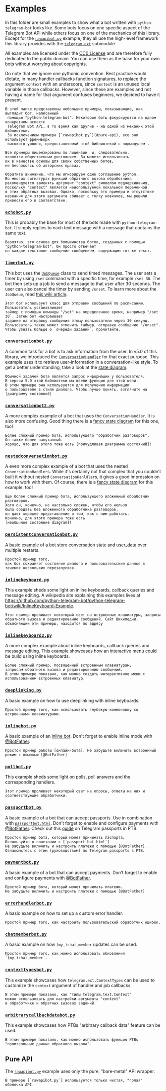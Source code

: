 # Examples

In this folder are small examples to show what a bot written with `python-telegram-bot` looks like. Some bots focus on one specific aspect of the Telegram Bot API while others focus on one of the mechanics of this library. Except for the [`rawapibot.py`](#pure-api) example, they all use the high-level framework this library provides with the [`telegram.ext`](https://python-telegram-bot.readthedocs.io/en/latest/telegram.ext.html) submodule.

All examples are licensed under the [CC0 License](https://github.com/python-telegram-bot/python-telegram-bot/blob/v13.x/examples/LICENSE.txt) and are therefore fully dedicated to the public domain. You can use them as the base for your own bots without worrying about copyrights.

Do note that we ignore one pythonic convention. Best practice would dictate, in many handler callbacks function signatures, to replace the argument `context` with an underscore, since `context` is an unused local variable in those callbacks. However, since these are examples and not having a name for that argument confuses beginners, we decided to have it present.

```
В этой папке представлены небольшие примеры, показывающие, как выглядит бот, написанный 
 помощью "python-telegram-bot". Некоторые боты фокусируются на одном конкретном аспекте 
 Telegram Bot API, в то время как другие - на одной из механик этой библиотеки. 
 За исключением примера [`rawapibot.py`](#pure-api), все они используют фреймворк 
 высокого уровня, предоставляемый этой библиотекой с подмодулем .

Все примеры лицензированы по лицензии  и, следовательно, 
являются общественным достоянием. Вы можете использовать 
их в качестве основы для своих собственных ботов, 
не беспокоясь об авторских правах.

Обратите внимание, что мы игнорируем одно соглашение python. 
Во многих сигнатурах функций обратного вызова обработчика 
рекомендуется заменять аргумент "context" символом подчеркивания, 
поскольку "context" является неиспользуемой локальной переменной 
в этих обратных вызовах. Однако, поскольку это примеры и отсутствие 
названия для этого аргумента сбивает с толку новичков, мы решили привести его в соответствие.
```


### [`echobot.py`](https://github.com/python-telegram-bot/python-telegram-bot/blob/v13.x/examples/echobot.py) 
This is probably the base for most of the bots made with `python-telegram-bot`. It simply replies to each text message with a message that contains the same text.
```
Вероятно, это основа для большинства ботов, созданных с помощью "python-telegram-bot". Он просто отвечает 
на каждое текстовое сообщение сообщением, содержащим тот же текст.
```

### [`timerbot.py`](https://github.com/python-telegram-bot/python-telegram-bot/blob/v13.x/examples/timerbot.py) 
This bot uses the [`JobQueue`](https://python-telegram-bot.readthedocs.io/en/latest/telegram.ext.jobqueue.html) class to send timed messages. The user sets a timer by using `/set` command with a specific time, for example `/set 30`. The bot then sets up a job to send a message to that user after 30 seconds. The user can also cancel the timer by sending `/unset`. To learn more about the `JobQueue`, read [this wiki article](https://github.com/python-telegram-bot/python-telegram-bot/wiki/Extensions-%E2%80%93-JobQueue).
```
Этот бот использует класс для отправки сообщений по расписанию. Пользователь устанавливает 
таймер с помощью команды "/set" на определенное время, например "/set 30`. Затем бот настраивает 
задание на отправку сообщения этому пользователю через 30 секунд. 
Пользователь также может отменить таймер, отправив сообщение "/unset". 
Чтобы узнать больше о `очереди заданий`, прочитайте.
```

### [`conversationbot.py`](https://github.com/python-telegram-bot/python-telegram-bot/blob/v13.x/examples/conversationbot.py)
A common task for a bot is to ask information from the user. In v5.0 of this library, we introduced the [`ConversationHandler`](https://python-telegram-bot.readthedocs.io/en/latest/telegram.ext.conversationhandler.html) for that exact purpose. This example uses it to retrieve user-information in a conversation-like style. To get a better understanding, take a look at the [state diagram](https://github.com/python-telegram-bot/python-telegram-bot/blob/v13.x/examples/conversationbot.png).
```
Обычной задачей бота является запрос информации у пользователя. 
В версии 5.0 этой библиотеки мы ввели функцию для этой цели. 
В этом примере она используется для получения информации 
о пользователе в стиле диалога. Чтобы лучше понять, взгляните на [диаграмму состояний]
```

### [`conversationbot2.py`](https://github.com/python-telegram-bot/python-telegram-bot/blob/v13.x/examples/conversationbot2.py)
A more complex example of a bot that uses the `ConversationHandler`. It is also more confusing. Good thing there is a [fancy state diagram](https://github.com/python-telegram-bot/python-telegram-bot/blob/v13.x/examples/conversationbot2.png) for this one, too!
```
Более сложный пример бота, использующего "обработчик разговоров". 
Он также более запутанный. 
Хорошо, что для этого тоже есть [причудливая диаграмма состояний]!
```

### [`nestedconversationbot.py`](https://github.com/python-telegram-bot/python-telegram-bot/blob/v13.x/examples/nestedconversationbot.py)
A even more complex example of a bot that uses the nested `ConversationHandler`s. While it's certainly not that complex that you couldn't built it without nested `ConversationHanldler`s, it gives a good impression on how to work with them. Of course, there is a [fancy state diagram](https://github.com/python-telegram-bot/python-telegram-bot/blob/v13.x/examples/nestedconversationbot.png) for this example, too!
```
Еще более сложный пример бота, использующего вложенный обработчик разговоров. 
Хотя он, конечно, не настолько сложен, чтобы его нельзя 
было создать без вложенного обработчика разговоров, 
он дает хорошее представление о том, как с ним работать. 
Конечно, для этого примера тоже есть 
[необычное состояние diagram]!
```

### [`persistentconversationbot.py`](https://github.com/python-telegram-bot/python-telegram-bot/blob/v13.x/examples/persistentconversationbot.py)
A basic example of a bot store conversation state and user_data over multiple restarts.
```
Простой пример того, 
как бот сохраняет состояние диалога и пользовательские данные в течение нескольких перезапусков.
```

### [`inlinekeyboard.py`](https://github.com/python-telegram-bot/python-telegram-bot/blob/v13.x/examples/inlinekeyboard.py)
This example sheds some light on inline keyboards, callback queries and message editing. A wikipedia site explaining this examples lives at https://github.com/python-telegram-bot/python-telegram-bot/wiki/InlineKeyboard-Example.
```
Этот пример проливает некоторый свет на встроенные клавиатуры, запросы 
обратного вызова и редактирование сообщений. Сайт Википедии, 
объясняющий эти примеры, находится по адресу
```

### [`inlinekeyboard2.py`](https://github.com/python-telegram-bot/python-telegram-bot/blob/v13.x/examples/inlinekeyboard2.py)
A more complex example about inline keyboards, callback queries and message editing. This example showcases how an interactive menu could be build using inline keyboards.
```
Более сложный пример, посвященный встроенным клавиатурам, 
запросам обратного вызова и редактированию сообщений. 
В этом примере показано, как можно создать интерактивное меню с использованием встроенных клавиатур.
```

### [`deeplinking.py`](https://github.com/python-telegram-bot/python-telegram-bot/blob/v13.x/examples/deeplinking.py)
A basic example on how to use deeplinking with inline keyboards.
```
Простой пример того, как использовать глубокую компоновку со встроенными клавиатурами.
```

### [`inlinebot.py`](https://github.com/python-telegram-bot/python-telegram-bot/blob/v13.x/examples/inlinebot.py)
A basic example of an [inline bot](https://core.telegram.org/bots/inline). Don't forget to enable inline mode with [@BotFather](https://telegram.me/BotFather).
```
Простой пример работы [онлайн-бота]. Не забудьте включить встроенный режим с помощью [@BotFather]
```

### [`pollbot.py`](https://github.com/python-telegram-bot/python-telegram-bot/blob/v13.x/examples/pollbot.py)
This example sheds some light on polls, poll answers and the corresponding handlers.
```
Этот пример проливает некоторый свет на опросы, ответы на них и соответствующие обработчики.
```

### [`passportbot.py`](https://github.com/python-telegram-bot/python-telegram-bot/blob/v13.x/examples/passportbot.py)
A basic example of a bot that can accept passports. Use in combination with [`passportbot.html`](https://github.com/python-telegram-bot/python-telegram-bot/blob/v13.x/examples/passportbot.html). Don't forget to enable and configure payments with [@BotFather](https://telegram.me/BotFather). Check out this [guide](https://github.com/python-telegram-bot/python-telegram-bot/wiki/Telegram-Passport) on Telegram passports in PTB.
```
Простой пример бота, который может принимать паспорта. 
Используйте в сочетании с [`passport bot.html`]
Не забудьте включить и настроить платежи с помощью [@BotFather]. 
Ознакомьтесь с этим [руководством] по Telegram passports в PTB.
```

### [`paymentbot.py`](https://github.com/python-telegram-bot/python-telegram-bot/blob/v13.x/examples/paymentbot.py)
A basic example of a bot that can accept payments. Don't forget to enable and configure payments with [@BotFather](https://telegram.me/BotFather).
```
Простой пример бота, который может принимать платежи. 
Не забудьте включить и настроить платежи с помощью [@BotFather]
```

### [`errorhandlerbot.py`](https://github.com/python-telegram-bot/python-telegram-bot/blob/v13.x/examples/errorhandlerbot.py)
A basic example on how to set up a custom error handler.
```
Простой пример того, как настроить пользовательский обработчик ошибок.
```

### [`chatmemberbot.py`](https://github.com/python-telegram-bot/python-telegram-bot/blob/v13.x/examples/chatmemberbot.py)
A basic example on how `(my_)chat_member` updates can be used.
```
Простой пример того, как можно использовать обновления `(my_)chat_member`.
```

### [`contexttypesbot.py`](https://github.com/python-telegram-bot/python-telegram-bot/blob/v13.x/examples/contexttypesbot.py)
This example showcases how `telegram.ext.ContextTypes` can be used to customize the `context` argument of handler and job callbacks.
```
В этом примере показано, как "типы telegram.text.Context" 
можно использовать для настройки аргумента "context" 
в обработчике и обратных вызовах заданий.
```

### [`arbitrarycallbackdatabot.py`](https://github.com/python-telegram-bot/python-telegram-bot/blob/v13.x/examples/arbitrarycallbackdatabot.py)
This example showcases how PTBs "arbitrary callback data" feature can be used.
```
В этом примере показано, как можно использовать функцию PTBs "произвольные данные обратного вызова".
```

## Pure API
The [`rawapibot.py`](https://github.com/python-telegram-bot/python-telegram-bot/blob/v13.x/examples/rawapibot.py) example uses only the pure, "bare-metal" API wrapper.
```
В примере [`rawapibot.py`] используется только чистая, "голая" оболочка API.
```
